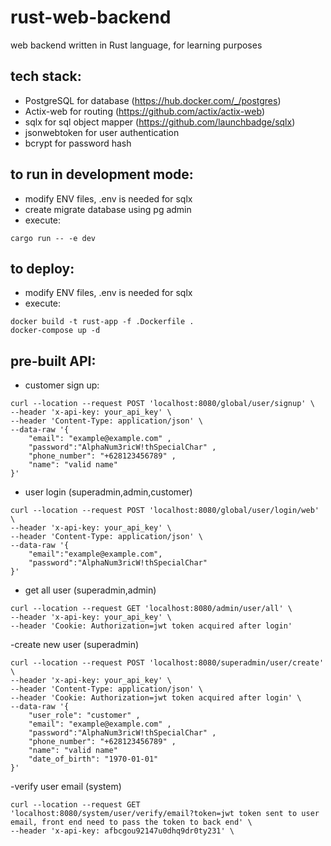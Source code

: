 # rust-web-backend
web backend written in Rust language, for learning purposes

## tech stack:
- PostgreSQL for database (https://hub.docker.com/_/postgres)
- Actix-web for routing (https://github.com/actix/actix-web)
- sqlx for sql object mapper (https://github.com/launchbadge/sqlx)
- jsonwebtoken for user authentication
- bcrypt for password hash

## to run in development mode:
- modify ENV files, .env is needed for sqlx
- create migrate database using pg admin
- execute:
```
cargo run -- -e dev
```

## to deploy:
- modify ENV files, .env is needed for sqlx
- execute:
```
docker build -t rust-app -f .Dockerfile .
docker-compose up -d
```

## pre-built API:
- customer sign up:
```
curl --location --request POST 'localhost:8080/global/user/signup' \
--header 'x-api-key: your_api_key' \
--header 'Content-Type: application/json' \
--data-raw '{
    "email": "example@example.com" ,
    "password":"AlphaNum3ricW!thSpecialChar" ,
    "phone_number": "+628123456789" ,
    "name": "valid name"
}'
```

- user login (superadmin,admin,customer)
```
curl --location --request POST 'localhost:8080/global/user/login/web' \
--header 'x-api-key: your_api_key' \
--header 'Content-Type: application/json' \
--data-raw '{
    "email":"example@example.com",
    "password":"AlphaNum3ricW!thSpecialChar"
}'
```

- get all user (superadmin,admin)
```
curl --location --request GET 'localhost:8080/admin/user/all' \
--header 'x-api-key: your_api_key' \
--header 'Cookie: Authorization=jwt token acquired after login'
```

-create new user (superadmin)
```
curl --location --request POST 'localhost:8080/superadmin/user/create' \
--header 'x-api-key: your_api_key' \
--header 'Content-Type: application/json' \
--header 'Cookie: Authorization=jwt token acquired after login' \
--data-raw '{
    "user_role": "customer" ,
    "email": "example@example.com" ,
    "password":"AlphaNum3ricW!thSpecialChar" ,
    "phone_number": "+628123456789" ,
    "name": "valid name"
    "date_of_birth": "1970-01-01"
}'
```

-verify user email (system)
```
curl --location --request GET 'localhost:8080/system/user/verify/email?token=jwt token sent to user email, front end need to pass the token to back end' \
--header 'x-api-key: afbcgou92147u0dhq9dr0ty231' \
```